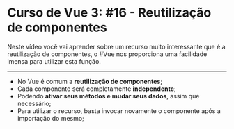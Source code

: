 # Curso de Vue 3: #16 - Reutilização de componentes
Neste vídeo você vai aprender sobre um recurso muito interessante que é a reutilização de componentes, o #Vue nos proporciona uma facilidade imensa para utilizar esta função.

------



* No Vue é comum a **reutilização de componentes**;
* Cada componente será completamente **independente**;
* Podendo **ativar seus métodos e mudar seus dados**, assim que necessário;
* Para utilizar o recurso, basta invocar novamente o componente após a importação do mesmo;